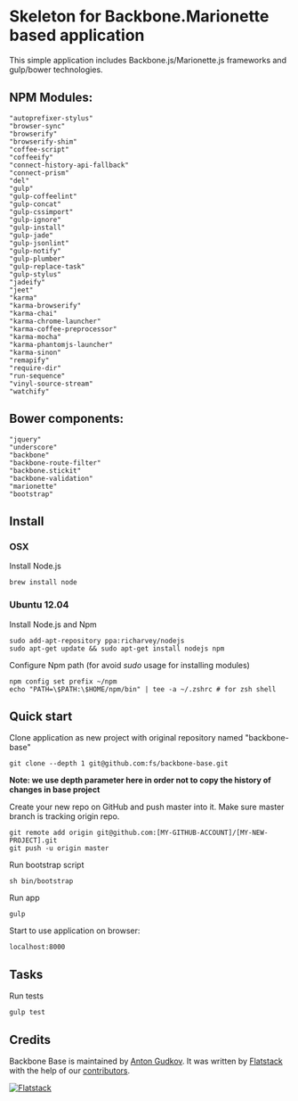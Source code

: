 # Skeleton for Backbone.Marionette based application

This simple application includes Backbone.js/Marionette.js frameworks and gulp/bower technologies.

## NPM Modules:
    "autoprefixer-stylus"
    "browser-sync"
    "browserify"
    "browserify-shim"
    "coffee-script"
    "coffeeify"
    "connect-history-api-fallback"
    "connect-prism"
    "del"
    "gulp"
    "gulp-coffeelint"
    "gulp-concat"
    "gulp-cssimport"
    "gulp-ignore"
    "gulp-install"
    "gulp-jade"
    "gulp-jsonlint"
    "gulp-notify"
    "gulp-plumber"
    "gulp-replace-task"
    "gulp-stylus"
    "jadeify"
    "jeet"
    "karma"
    "karma-browserify"
    "karma-chai"
    "karma-chrome-launcher"
    "karma-coffee-preprocessor"
    "karma-mocha"
    "karma-phantomjs-launcher"
    "karma-sinon"
    "remapify"
    "require-dir"
    "run-sequence"
    "vinyl-source-stream"
    "watchify"

## Bower components:
    "jquery"
    "underscore"
    "backbone"
    "backbone-route-filter"
    "backbone.stickit"
    "backbone-validation"
    "marionette"
    "bootstrap"

## Install
### OSX

Install Node.js

    brew install node

### Ubuntu 12.04

Install Node.js and Npm

    sudo add-apt-repository ppa:richarvey/nodejs
    sudo apt-get update && sudo apt-get install nodejs npm

Configure Npm path (for avoid _sudo_ usage for installing modules)

    npm config set prefix ~/npm
    echo "PATH=\$PATH:\$HOME/npm/bin" | tee -a ~/.zshrc # for zsh shell

## Quick start

Clone application as new project with original repository named "backbone-base"

    git clone --depth 1 git@github.com:fs/backbone-base.git

**Note: we use depth parameter here in order not to copy the history of changes in base project**

Create your new repo on GitHub and push master into it.
Make sure master branch is tracking origin repo.

    git remote add origin git@github.com:[MY-GITHUB-ACCOUNT]/[MY-NEW-PROJECT].git
    git push -u origin master

Run bootstrap script

    sh bin/bootstrap

Run app

    gulp

Start to use application on browser:

    localhost:8000

## Tasks

Run tests

    gulp test

## Credits

Backbone Base is maintained by [Anton Gudkov](http://github.com/antongudkov).
It was written by [Flatstack](http://www.flatstack.com) with the help of our
[contributors](http://github.com/fs/backbone-base/contributors).


[![Flatstack](https://avatars0.githubusercontent.com/u/15136?v=2&s=200)](http://www.flatstack.com)
